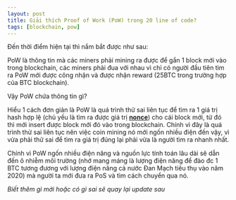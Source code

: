 ```yaml
---
layout: post
title: Giải thích Proof of Work (PoW) trong 20 line of code?
tags: [blockchain, pow]
---
```

Đến thời điểm hiện tại thì nắm bắt được như sau:  

PoW là thông tin mà các miners phải mining ra được để gắn 1 block mới vào trong blockchain, các miners phải đua với nhau vì chỉ có người đầu tiên tìm ra PoW mới được công nhận và được nhận reward (25BTC trong trường hợp của BTC blockchain).

Vậy PoW chứa thông tin gì? 

Hiểu 1 cách đơn giản là PoW là quá trình thử sai liên tục để tìm ra 1 giá trị hash hợp lệ (chủ yếu là tìm ra được giá trị __[nonce](http://doannx.xyz/2017-11-16-blockchain-terms/)__) cho cái block mới, từ đó thì mới insert được block mới đó vào trong blockchain. Chính vì đây là quá trình thử sai liên tục nên việc coin mining nó mới ngốn nhiều điện đến vậy, vì vừa phải thử sai để tìm ra giá trị đúng lại phải vừa là người tìm ra nhanh nhất.

Chính vì PoW ngốn nhiều điện năng và nguồn lực tính toán lâu dài sẽ dẫn đến ô nhiễm môi trường (nhớ mang máng là lượng điện năng để đào đc 1 BTC tương đương với lượng điện năng cả nước Đan Mạch tiêu thụ vào năm 2020) mà người ta mới đưa ra PoS và tìm cách chuyển qua nó.

_Biết thêm gì mới hoặc có gì sai sẽ quay lại update sau_
